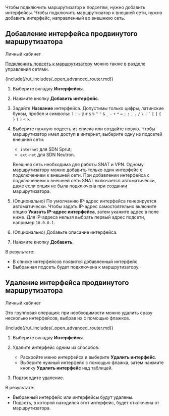 Чтобы подключить маршрутизатор к подсетям, нужно добавить интерфейсы. Чтобы подключить маршрутизатор к внешней сети, нужно добавить интерфейс, направленный во внешнюю сеть.

## Добавление интерфейса продвинутого маршрутизатора

<tabs>
<tablist>
<tab>Личный кабинет</tab>
</tablist>
<tabpanel>

<info>

[Подключить подсеть к маршрутизатору](../../net) можно также в разделе управления сетями.

</info>

{include(/ru/_includes/_open_advanced_router.md)}

1. Выберите вкладку **Интерфейсы**.
1. Нажмите кнопку **Добавить интерфейс**.
1. Задайте **Название** интерфейса. Допустимы только цифры, латинские буквы, пробел и символы: `?` `!` `~` `@` `#` `$` `%` `^` `"` `&` `_` `-` `+` `*` `=` `;` `:` `,` `.` `/` `\` `|` `` ` `` `[` `]` `{` `}` `(` `)` `<` `>`.
1. Выберите нужную подсеть из списка или создайте новую. Чтобы маршрутизатор имел доступ в интернет, выберите одну из подсетей внешней сети:

   - `internet` для SDN Sprut;
   - `ext-net` для SDN Neutron.

   Внешняя сеть необходима для работы SNAT и VPN. Одному маршрутизатору можно добавить только один интерфейс с подключением к внешней сети. При добавлении интерфейса с подключением к внешней сети SNAT включается автоматически, даже если опция не была подключена при создании маршрутизатора.
1. (Опционально) По умолчанию IP-адрес интерфейса генерируется автоматически. Чтобы задать IP-адрес самостоятельно включите опцию **Указать IP-адрес интерфейса**, затем укажите адрес в поле ниже. Для IP-адреса нельзя выбрать первый адрес подсети, например `10.0.0.1`.
1. (Опционально) Добавьте описание интерфейса.
1. Нажмите кнопку **Добавить**.

В результате:

- В списке интерфейсов появится добавленный интерфейс.
- Выбранная подсеть будет подключена к маршрутизатору.

</tabpanel>
</tabs>

## Удаление интерфейса продвинутого маршрутизатора

<tabs>
<tablist>
<tab>Личный кабинет</tab>
</tablist>
<tabpanel>

Это групповая операция: при необходимости можно удалить сразу несколько интерфейсов, выбрав их с помощью флажков.

{include(/ru/_includes/_open_advanced_router.md)}

1. Выберите вкладку **Интерфейсы**.
1. Удалите интерфейс одним из способов:

   - Раскройте меню интерфейса и выберите **Удалить интерфейс**.
   - Выберите нужный интерфейс с помощью флажка, затем нажмите кнопку **Удалить интерфейс** над таблицей.

1. Подтвердите удаление.

В результате:

- Выбранный интерфейс или интерфейсы будут удалены.
- Подсеть, в которой находился этот интерфейс, будет отключена от маршрутизатора.

</tabpanel>
</tabs>
